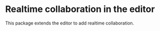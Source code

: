 # Realtime collaboration in the editor

This package extends the editor to add realtime collaboration.
